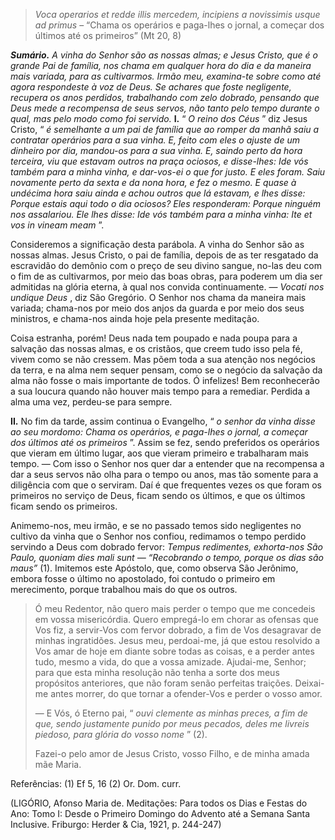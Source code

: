 > *Voca operarios et redde illis mercedem, incipiens a novissimis usque ad primus* – “Chama os operários e paga-lhes o jornal, a começar dos últimos até os primeiros” (Mt 20, 8)

***Sumário.** A vinha do Senhor são as nossas almas; e Jesus Cristo, que é o grande Pai de família, nos chama em qualquer hora do dia e da maneira mais variada, para as cultivarmos. Irmão meu, examina-te sobre como até agora respondeste à voz de Deus. Se achares que foste negligente, recupera os anos perdidos, trabalhando com zelo dobrado, pensando que Deus mede a recompensa de seus servos, não tanto pelo tempo durante o qual, mas pelo modo como foi servido.* **I.** “ *O reino dos Céus* ” diz Jesus Cristo, “ *é semelhante a um pai de família que ao romper da manhã saiu a contratar operários para a sua vinha. E, feito com eles o ajuste de um dinheiro por dia, mandou-os para a sua vinha. E, saindo perto da hora terceira, viu que estavam outros na praça ociosos, e disse-lhes: Ide vós também para a minha vinha, e dar-vos-ei o que for justo. E eles foram. Saiu novamente perto da sexta e da nona hora, e fez o mesmo. E quase à undécima hora saiu ainda e achou outros que lá estavam, e lhes disse: Porque estais aqui todo o dia ociosos? Eles responderam: Porque ninguém nos assalariou. Ele lhes disse: Ide vós também para a minha vinha: Ite et vos in vineam meam* ”.

Consideremos a significação desta parábola. A vinha do Senhor são as nossas almas. Jesus Cristo, o pai de família, depois de as ter resgatado da escravidão do demônio com o preço de seu divino sangue, no-las deu com o fim de as cultivarmos, por meio das boas obras, para poderem um dia ser admitidas na glória eterna, à qual nos convida continuamente. — *Vocati nos undique Deus* , diz São Gregório. O Senhor nos chama da maneira mais variada; chama-nos por meio dos anjos da guarda e por meio dos seus ministros, e chama-nos ainda hoje pela presente meditação.

Coisa estranha, porém! Deus nada tem poupado e nada poupa para a salvação das nossas almas, e os cristãos, que creem tudo isso pela fé, vivem como se não cressem. Mas põem toda a sua atenção nos negócios da terra, e na alma nem sequer pensam, como se o negócio da salvação da alma não fosse o mais importante de todos. Ó infelizes! Bem reconhecerão a sua loucura quando não houver mais tempo para a remediar. Perdida a alma uma vez, perdeu-se para sempre.

**II.** No fim da tarde, assim continua o Evangelho, “ *o senhor da vinha disse ao seu mordomo: Chama os operários, e paga-lhes o jornal, a começar dos últimos até os primeiros* ”. Assim se fez, sendo preferidos os operários que vieram em último lugar, aos que vieram primeiro e trabalharam mais tempo. — Com isso o Senhor nos quer dar a entender que na recompensa a dar a seus servos não olha para o tempo ou anos, mas tão somente para a diligência com que o serviram. Daí é que frequentes vezes os que foram os primeiros no serviço de Deus, ficam sendo os últimos, e que os últimos ficam sendo os primeiros.

Animemo-nos, meu irmão, e se no passado temos sido negligentes no cultivo da vinha que o Senhor nos confiou, redimamos o tempo perdido servindo a Deus com dobrado fervor: *Tempus redimentes, exhorta-nos São Paulo, quoniam dies mali sunt — “Recobrando o tempo, porque os dias são maus”* (1). Imitemos este Apóstolo, que, como observa São Jerônimo, embora fosse o último no apostolado, foi contudo o primeiro em merecimento, porque trabalhou mais do que os outros.

> Ó meu Redentor, não quero mais perder o tempo que me concedeis em vossa misericórdia. Quero empregá-lo em chorar as ofensas que Vos fiz, a servir-Vos com fervor dobrado, a fim de Vos desagravar de minhas ingratidões. Jesus meu, perdoai-me, já que estou resolvido a Vos amar de hoje em diante sobre todas as coisas, e a perder antes tudo, mesmo a vida, do que a vossa amizade. Ajudai-me, Senhor; para que esta minha resolução não tenha a sorte dos meus propósitos anteriores, que não foram senão perfeitas traições. Deixai-me antes morrer, do que tornar a ofender-Vos e perder o vosso amor.
>
> — E Vós, ó Eterno pai, “ *ouvi clemente as minhas preces, a fim de que, sendo justamente punido por meus pecados, deles me livreis piedoso, para glória do vosso nome* ” (2).
>
> Fazei-o pelo amor de Jesus Cristo, vosso Filho, e de minha amada mãe Maria.

Referências: (1) Ef 5, 16 (2) Or. Dom. curr.

(LIGÓRIO, Afonso Maria de. Meditações: Para todos os Dias e Festas do Ano: Tomo I: Desde o Primeiro Domingo do Advento até a Semana Santa Inclusive. Friburgo: Herder & Cia, 1921, p. 244-247)
